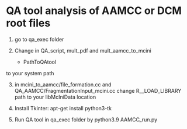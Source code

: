 # QA tool analysis of AAMCC or DCM root files

1. go to qa_exec folder

2. Change in QA_script, mult_pdf and mult_aamcc_to_mcini
    * PathToQAtool

to your system path

3. in mcini_to_aamcc/file_formation.cc and QA_AAMCC/FragmentationInput_mcini.cc change R__LOAD_LIBRARY path to your libMcIniData location

4. Install Tkinter: apt-get install python3-tk
5. Run QA tool in qa_exec folder by
python3.9 AAMCC_run.py
